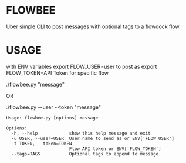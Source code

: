 FLOWBEE
=======

Uber simple CLI to post messages with optional tags to a flowdock flow.

USAGE
=======

with ENV variables
export FLOW_USER=user to post as
export FLOW_TOKEN=API Token for specific flow

./flowbee.py "message"

OR

./flowbee.py --user <user> --token <apitoken> "message"

```
Usage: flowbee.py [options] message

Options:
  -h, --help            show this help message and exit
  -u USER, --user=USER  User name to send as or ENV['FLOW_USER']
  -t TOKEN, --token=TOKEN
                        Flow API token or ENV['FLOW_TOKEN']
  --tags=TAGS           Optional tags to append to message
```
